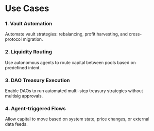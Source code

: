 # Use Cases

### 1. Vault Automation
Automate vault strategies: rebalancing, profit harvesting, and cross-protocol migration.

### 2. Liquidity Routing
Use autonomous agents to route capital between pools based on predefined intent.

### 3. DAO Treasury Execution
Enable DAOs to run automated multi-step treasury strategies without multisig approvals.

### 4. Agent-triggered Flows
Allow capital to move based on system state, price changes, or external data feeds.
